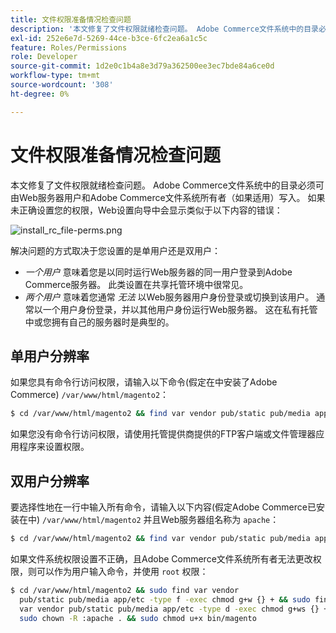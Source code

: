 ```yaml
---
title: 文件权限准备情况检查问题
description: '本文修复了文件权限就绪检查问题。 Adobe Commerce文件系统中的目录必须可由Web服务器用户和Adobe Commerce文件系统所有者（如果适用）写入。 如果未正确设置您的权限，Web设置向导中会显示类似于以下内容的错误：'
exl-id: 252e6e7d-5269-44ce-b3ce-6fc2ea6a1c5c
feature: Roles/Permissions
role: Developer
source-git-commit: 1d2e0c1b4a8e3d79a362500ee3ec7bde84a6ce0d
workflow-type: tm+mt
source-wordcount: '308'
ht-degree: 0%

---
```


# 文件权限准备情况检查问题

本文修复了文件权限就绪检查问题。 Adobe Commerce文件系统中的目录必须可由Web服务器用户和Adobe Commerce文件系统所有者（如果适用）写入。 如果未正确设置您的权限，Web设置向导中会显示类似于以下内容的错误：

![install_rc_file-perms.png](assets/install_rc_file-perms.png)

解决问题的方式取决于您设置的是单用户还是双用户：

* *一个用户* 意味着您是以同时运行Web服务器的同一用户登录到Adobe Commerce服务器。 此类设置在共享托管环境中很常见。
* *两个用户* 意味着您通常 *无法* 以Web服务器用户身份登录或切换到该用户。 通常以一个用户身份登录，并以其他用户身份运行Web服务器。 这在私有托管中或您拥有自己的服务器时是典型的。

## 单用户分辨率

如果您具有命令行访问权限，请输入以下命令(假定在中安装了Adobe Commerce) `/var/www/html/magento2`：

```bash
$ cd /var/www/html/magento2 && find var vendor pub/static pub/media app/etc -type f -exec chmod g+w {} + && find var vendor pub/static pub/media app/etc -type d -exec chmod g+w {} + && chmod u+x bin/magento
```

如果您没有命令行访问权限，请使用托管提供商提供的FTP客户端或文件管理器应用程序来设置权限。

## 双用户分辨率

要选择性地在一行中输入所有命令，请输入以下内容(假定Adobe Commerce已安装在中) `/var/www/html/magento2` 并且Web服务器组名称为 `apache`：

```bash
$ cd /var/www/html/magento2 && find var vendor pub/static pub/media app/etc -type f -exec chmod g+w {} + && find var vendor pub/static pub/media app/etc -type d -exec chmod g+ws {} + && chown -R :apache . && chmod u+x bin/magento
```

如果文件系统权限设置不正确，且Adobe Commerce文件系统所有者无法更改权限，则可以作为用户输入命令，并使用 `root` 权限：

```bash
$ cd /var/www/html/magento2 && sudo find var vendor
  pub/static pub/media app/etc -type f -exec chmod g+w {} + && sudo find
  var vendor pub/static pub/media app/etc -type d -exec chmod g+ws {} + &&
  sudo chown -R :apache . && sudo chmod u+x bin/magento
```
